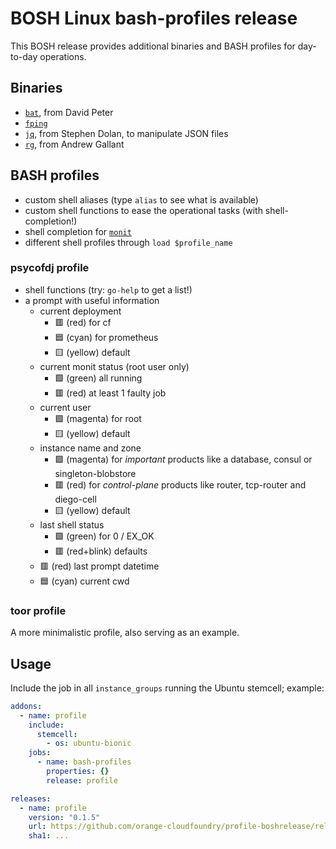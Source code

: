# BOSH Linux bash-profiles release

This BOSH release provides additional binaries and BASH profiles for day-to-day operations.

## Binaries

- [`bat`](https://github.com/sharkdp/bat), from David Peter
- [`fping`](https://fping.org/)
- [`jq`](https://github.com/stedolan/jq/), from Stephen Dolan, to manipulate JSON files
- [`rg`](https://github.com/BurntSushi/ripgrep), from Andrew Gallant

## BASH profiles

- custom shell aliases (type `alias` to see what is available)
- custom shell functions to ease the operational tasks (with shell-completion!)
- shell completion for [`monit`](https://mmonit.com/monit/)
- different shell profiles through `load $profile_name`

### psycofdj profile

- shell functions (try: `go-help` to get a list!)
- a prompt with useful information
  - current deployment
      - 🟥 (red) for cf
      - 🟦 (cyan) for prometheus
      - 🟨 (yellow) default
  - current monit status (root user only)
      - 🟩 (green) all running
      - 🟥 (red) at least 1 faulty job
  - current user
      - 🟪 (magenta) for root
      - 🟨 (yellow) default
  - instance name and zone
      - 🟪 (magenta) for *important* products like a database, consul or singleton-blobstore
      - 🟥 (red) for *control-plane* products like router, tcp-router and diego-cell
      - 🟨 (yellow) default
  - last shell status
      - 🟩 (green) for 0 / EX_OK
      - 🟥 (red+blink) defaults
  - 🟥 (red) last prompt datetime
  - 🟦 (cyan) current cwd

### toor profile

A more minimalistic profile, also serving as an example.

## Usage

Include the job in all `instance_groups` running the Ubuntu stemcell; example:

```yaml
addons:
  - name: profile
    include:
      stemcell:
        - os: ubuntu-bionic
    jobs:
      - name: bash-profiles
        properties: {}
        release: profile

releases:
  - name: profile
    version: "0.1.5"
    url: https://github.com/orange-cloudfoundry/profile-boshrelease/releases/download/v0.1.5/profile-0.1.5.tgz
    sha1: ...
```
